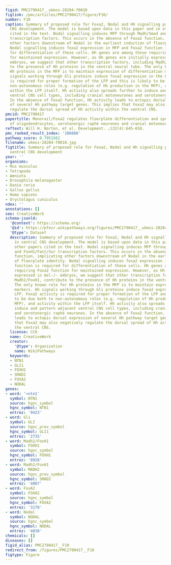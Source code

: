 ```yaml
---
figid: PMC2790417__ukmss-28204-f0010
figlink: /pmc/articles/PMC2790417/figure/F10/
number: F10
caption: Summary of proposed role for Foxa2, Nodal and Hh signalling pathways in ventral
  CNS development. The model is based upon data in this paper and in other papers
  cited in the text. Nodal signalling induces MFP through Madh/Smad and FoxH1/Fast/Sur
  transcription factors. This occurs in the absence of Foxa2 function, implicating
  other factors downstream of Nodal in the earliest induction of floorplate identity.
  Nodal signalling induces foxa2 expression in MFP and Foxa2 function is required
  for differentiation of these cells. Hh genes are among those requiring Foxa2 function
  for maintained expression. However, as Hh genes are initially expressed in mol-/-
  embryos, we suggest that other transcription factors, including Madh2/FoxH1, contribute
  to the presence of Hh proteins in the ventral neural tube. The only known role for
  Hh proteins in the MFP is to maintain expression of differentiation markers. Hh
  signals working through Gli proteins induce foxa2 expression in the LFP. Foxa2 activity
  is required for proper formation of the LFP and this is likely to be due both to
  non-autonomous roles (e.g. regulation of Hh production in the MFP), and activity
  within the LFP itself. Hh activity also spreads further to induce and pattern adjacent
  ventral CNS cell types, including cranial motoneurones and serotonergic raphé neurones.
  In the absence of Foxa2 function, Hh activity leads to ectopic dorsal expression
  of several Hh pathway target genes. This implies that Foxa2 may also negatively
  regulate the dorsal spread of Hh activity within the ventral CNS.
pmcid: PMC2790417
papertitle: Monorail/Foxa2 regulates floorplate differentiation and specification
  of oligodendrocytes, serotonergic raphé neurones and cranial motoneurones.
reftext: Will H. Norton, et al. Development. ;132(4):645-658.
pmc_ranked_result_index: '106686'
pathway_score: 0.7951562
filename: ukmss-28204-f0010.jpg
figtitle: Summary of proposed role for Foxa2, Nodal and Hh signalling pathways in
  ventral CNS development
year: ''
organisms:
- Mus musculus
- Tetrapoda
- Amniota
- Drosophila melanogaster
- Danio rerio
- Gallus gallus
- Homo sapiens
- Oryctolagus cuniculus
ndex: ''
annotations: []
seo: CreativeWork
schema-jsonld:
  '@context': https://schema.org/
  '@id': https://pfocr.wikipathways.org/figures/PMC2790417__ukmss-28204-f0010.html
  '@type': Dataset
  description: Summary of proposed role for Foxa2, Nodal and Hh signalling pathways
    in ventral CNS development. The model is based upon data in this paper and in
    other papers cited in the text. Nodal signalling induces MFP through Madh/Smad
    and FoxH1/Fast/Sur transcription factors. This occurs in the absence of Foxa2
    function, implicating other factors downstream of Nodal in the earliest induction
    of floorplate identity. Nodal signalling induces foxa2 expression in MFP and Foxa2
    function is required for differentiation of these cells. Hh genes are among those
    requiring Foxa2 function for maintained expression. However, as Hh genes are initially
    expressed in mol-/- embryos, we suggest that other transcription factors, including
    Madh2/FoxH1, contribute to the presence of Hh proteins in the ventral neural tube.
    The only known role for Hh proteins in the MFP is to maintain expression of differentiation
    markers. Hh signals working through Gli proteins induce foxa2 expression in the
    LFP. Foxa2 activity is required for proper formation of the LFP and this is likely
    to be due both to non-autonomous roles (e.g. regulation of Hh production in the
    MFP), and activity within the LFP itself. Hh activity also spreads further to
    induce and pattern adjacent ventral CNS cell types, including cranial motoneurones
    and serotonergic raphé neurones. In the absence of Foxa2 function, Hh activity
    leads to ectopic dorsal expression of several Hh pathway target genes. This implies
    that Foxa2 may also negatively regulate the dorsal spread of Hh activity within
    the ventral CNS.
  license: CC0
  name: CreativeWork
  creator:
    '@type': Organization
    name: WikiPathways
  keywords:
  - NTN1
  - GLI1
  - FOXH1
  - SMAD2
  - FOXA2
  - NODAL
genes:
- word: '>ntn1'
  symbol: NTN1
  source: hgnc_symbol
  hgnc_symbol: NTN1
  entrez: '9423'
- word: Gli
  symbol: GLI
  source: hgnc_prev_symbol
  hgnc_symbol: GLI1
  entrez: '2735'
- word: Madh2/FoxH1
  symbol: FOXH1
  source: hgnc_symbol
  hgnc_symbol: FOXH1
  entrez: '8928'
- word: Madh2/FoxH1
  symbol: MADH2
  source: hgnc_prev_symbol
  hgnc_symbol: SMAD2
  entrez: '4087'
- word: FoxA2
  symbol: FOXA2
  source: hgnc_symbol
  hgnc_symbol: FOXA2
  entrez: '3170'
- word: Nodal
  symbol: NODAL
  source: hgnc_symbol
  hgnc_symbol: NODAL
  entrez: '4838'
chemicals: []
diseases: []
figid_alias: PMC2790417__F10
redirect_from: /figures/PMC2790417__F10
figtype: Figure
---
```

